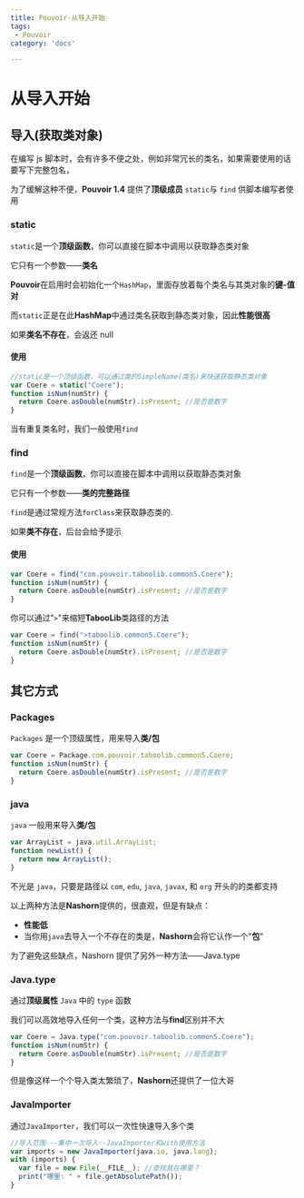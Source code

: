 ```yaml
---
title: Pouvoir-从导入开始
tags:
 - Pouvoir
category: 'docs'

---
```


# 从导入开始



## 导入(获取类对象)

在编写 js 脚本时，会有许多不便之处，例如非常冗长的类名，如果需要使用的话要写下完整包名，

为了缓解这种不便，**Pouvoir 1.4** 提供了**顶级成员** `static`与 `find` 供脚本编写者使用

### static

`static`是一个**顶级函数**，你可以直接在脚本中调用以获取静态类对象

它只有一个参数——**类名**

**Pouvoir**在启用时会初始化一个`HashMap`，里面存放着每个类名与其类对象的**键-值对**

而`static`正是在此**HashMap**中通过类名获取到静态类对象，因此**性能很高**

如果**类名不存在**，会返还 null

#### 使用

```javascript
//static是一个顶级函数，可以通过类的SimpleName(类名)来快速获取静态类对象
var Coere = static("Coere");
function isNum(numStr) {
  return Coere.asDouble(numStr).isPresent; //是否是数字
}
```

当有重复类名时，我们一般使用`find`

### find

`find`是一个**顶级函数**，你可以直接在脚本中调用以获取静态类对象

它只有一个参数——**类的完整路径**

`find`是通过常规方法`forClass`来获取静态类的.

如果**类不存在**，后台会给予提示

#### 使用

```javascript
var Coere = find("com.pouvoir.taboolib.common5.Coere");
function isNum(numStr) {
  return Coere.asDouble(numStr).isPresent; //是否是数字
}
```

你可以通过"`>`"来缩短**TabooLib**类路径的方法

```javascript
var Coere = find(">taboolib.common5.Coere");
function isNum(numStr) {
  return Coere.asDouble(numStr).isPresent; //是否是数字
}
```

## 其它方式

### Packages

`Packages` 是一个顶级属性，用来导入**类/包**

```javascript
var Coere = Package.com.pouvoir.taboolib.common5.Coere;
function isNum(numStr) {
  return Coere.asDouble(numStr).isPresent; //是否是数字
}
```

### java

`java` 一般用来导入**类/包**

```javascript
var ArrayList = java.util.ArrayList;
function newList() {
  return new ArrayList();
}
```

不光是 `java`，只要是路径以 `com`, `edu`, `java`, `javax`, 和 `org` 开头的的类都支持

以上两种方法是**Nashorn**提供的，很直观，但是有缺点：

- **性能低**
- 当你用`java`去导入一个不存在的类是，**Nashorn**会将它认作一个"**包**"

为了避免这些缺点，Nashorn 提供了另外一种方法——Java.type

### Java.type

通过**顶级属性** `Java` 中的 `type` 函数

我们可以高效地导入任何一个类，这种方法与**find**区别并不大

```javascript
var Coere = Java.type("com.pouvoir.taboolib.common5.Coere");
function isNum(numStr) {
  return Coere.asDouble(numStr).isPresent; //是否是数字
}
```

但是像这样一个个导入类太繁琐了，**Nashorn**还提供了一位大哥

### JavaImporter

通过`JavaImporter`，我们可以一次性快速导入多个类

```javascript
//导入范围---集中一次导入--JavaImporter和with使用方法
var imports = new JavaImporter(java.io, java.lang);
with (imports) {
  var file = new File(__FILE__); //查找我在哪里？
  print("哪里: " + file.getAbsolutePath());
}
```

